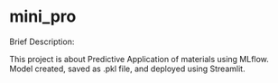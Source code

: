 # mini_pro
Brief Description:

This project is about Predictive Application of materials using MLflow. Model created, saved as .pkl file, and deployed using Streamlit.
